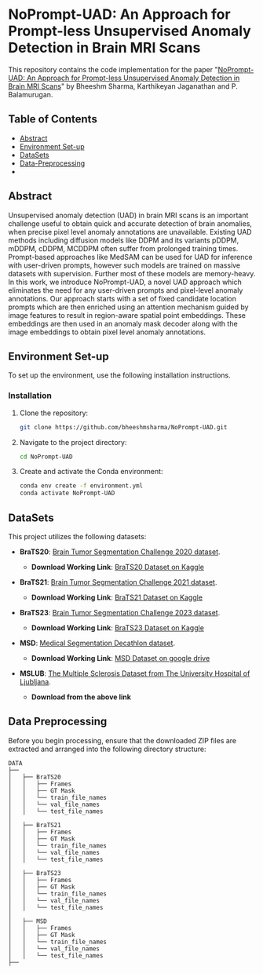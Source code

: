# NoPrompt-UAD: An Approach for Prompt-less Unsupervised Anomaly Detection in Brain MRI Scans

This repository contains the code implementation for the paper "[NoPrompt-UAD: An Approach for Prompt-less Unsupervised Anomaly Detection in Brain MRI Scans](https://www.researchgate.net/profile/Bheeshm-Sharma/)" by Bheeshm Sharma, Karthikeyan Jaganathan and P. Balamurugan.

## Table of Contents
- [Abstract](#Abstract)
- [Environment Set-up](#environment-set-up)
- [DataSets](#datasets)
- [Data-Preprocessing](#data-preprocessing)
- 
## Abstract
Unsupervised anomaly detection (UAD) in brain MRI scans is an important challenge useful to obtain quick and accurate detection of brain anomalies, when precise pixel level anomaly annotations are unavailable. Existing UAD methods including diffusion models like DDPM and its variants pDDPM, mDDPM, cDDPM, MCDDPM often suffer from prolonged training times. Prompt-based approaches like MedSAM can be used for UAD for inference with user-driven prompts, however such models are trained on massive datasets with supervision. Further most of these models are memory-heavy. In this work, we introduce NoPrompt-UAD, a novel UAD approach which eliminates the need for any user-driven prompts and pixel-level anomaly annotations. Our approach starts with a set of fixed candidate location prompts which are then enriched using an attention mechanism guided by image features to result in region-aware spatial point embeddings. These embeddings are then used in an anomaly mask decoder along with the image embeddings to obtain pixel level anomaly annotations.
<!--
<img src="images/MCDDPM.png" style="width: 100%;"  height=600 alt="MCDDPM Overview"> 
 -->

## Environment Set-up
To set up the environment, use the following installation instructions.

### Installation
1. Clone the repository:
    ```bash
    git clone https://github.com/bheeshmsharma/NoPrompt-UAD.git
    
3. Navigate to the project directory:
    ```bash
    cd NoPrompt-UAD
    ```
4. Create and activate the Conda environment:
    ```bash
    conda env create -f environment.yml
    conda activate NoPrompt-UAD
    ```

## DataSets
This project utilizes the following datasets:
- **BraTS20**: [Brain Tumor Segmentation Challenge 2020 dataset](https://www.med.upenn.edu/cbica/brats2020/data.html).  
  - **Download Working Link**: [BraTS20 Dataset on Kaggle](https://www.kaggle.com/datasets/awsaf49/brats20-dataset-training-validation?resource=download-directory)

- **BraTS21**: [Brain Tumor Segmentation Challenge 2021 dataset](http://braintumorsegmentation.org/).  
  - **Download Working Link**: [BraTS21 Dataset on Kaggle](https://www.kaggle.com/datasets/dschettler8845/brats-2021-task1/data)

- **BraTS23**: [Brain Tumor Segmentation Challenge 2023 dataset](https://www.synapse.org/Synapse:syn51156910/wiki/621282).  
  - **Download Working Link**: [BraTS23 Dataset on Kaggle](https://www.kaggle.com/datasets/shakilrana/brats-2023-adult-glioma)

- **MSD**: [Medical Segmentation Decathlon dataset](http://medicaldecathlon.com/).  
  - **Download Working Link**: [MSD Dataset on google drive]([https://www.kaggle.com/datasets/shakilrana/brats-2023-adult-glioma](https://drive.google.com/drive/folders/1HqEgzS8BV2c7xYNrZdEAnrHk7osJJ--2))

- **MSLUB**: [The Multiple Sclerosis Dataset from The University Hospital of Ljubljana](https://lit.fe.uni-lj.si/en/research/resources/3D-MR-MS/).
  - **Download from the above link**

## Data Preprocessing

Before you begin processing, ensure that the downloaded ZIP files are extracted and arranged into the following directory structure:
   
    DATA
    ├── 
    │   ├── BraTS20 
    │   │   ├── Frames
    │   │   ├── GT Mask
    │   │   └── train_file_names
    │   │   └── val_file_names
    │   │   └── test_file_names
    │  
    │   ├── BraTS21 
    │   │   ├── Frames
    │   │   ├── GT Mask
    │   │   └── train_file_names
    │   │   └── val_file_names
    │   │   └── test_file_names
    │  
    │   ├── BraTS23 
    │   │   ├── Frames
    │   │   ├── GT Mask
    │   │   └── train_file_names
    │   │   └── val_file_names
    │   │   └── test_file_names
    │  
    │   ├── MSD 
    │   │   ├── Frames
    │   │   ├── GT Mask
    │   │   └── train_file_names
    │   │   └── val_file_names
    │   │   └── test_file_names
    ├──


<!--
The following preprocessing steps are performed on the datasets:
Please note that only the T2 modality has been utilized for our task.

1. **Skull Stripping**: HD-BET is utilized to remove skulls from the datasets.
2. **Affine Transformation**: Volumes are aligned to match the T2 modality of the SRI24-Atlas for consistency.
3. **Non-Relevant Region Removal**: Black, non-informative regions are removed from the images.
4. **Bias Field Correction**: N4 Bias field correction is applied to reduce noise.
5. **Volume Resampling**: For efficiency, the resolution is reduced by half, resulting in dimensions of [96 × 96 × 80] voxels.
6. **Slice Removal**: 15 slices from both the top and bottom of the volumes are removed, parallel to the transverse plane.

To preprocess the IXI dataset, run the following command:
1. **Set-Up of  [HD-BET](https://github.com/MIC-DKFZ/HD-BET)**:
   ```bash
    # Script to automate the setup of HD-BET, a tool for brain extraction in medical images.
    
    # Step 1: Clone the HD-BET repository
    git clone https://github.com/MIC-DKFZ/HD-BET
    
    # Step 2: Navigate into the HD-BET directory
    cd HD-BET
    
    # Step 3: Install the HD-BET package in editable mode
    pip install -e .
    
    # (Optional) Step 4: Modify the parameter directory
    # The default location for model parameters is ~/hd-bet_params.
    # To change this, you can edit HD_BET/paths.py and adjust the `folder_with_parameter_files` variable.
    ```

2. **For IXI dataset**:
    ```bash
    bash prepare_IXI.sh <input_dir> <output_dir>
    ```
- **`<input_dir>`**: Path to the directory where the dataset is stored in an organized manner as discussed previously.
- **`<output_dir>`**: Path where you want to store the preprocessed data.

Ensure that you replace `<input_dir>` and `<output_dir>` with the actual paths relevant to your setup.

Please refer to the `preprocessing/` directory in this repository for preprocessing for other datasets. Please use `prepare_Brats20.sh`, `prepare_Brats21.sh` and `prepare_MSLUB.sh` files for BraTS20, BraTS21 and MSLUB datasets respectively.

### Dataset Details

The table below provides information about the datasets used in this project:
<img src="images/MCDDPM_DATA_Info.png" width=600 height=300>

For more details on each dataset preprocessing, refer to the respective dataset documentation and the `preprocessing/` directory in this repository.

## Running MCDDPM
1. **Complete Environment Setup**:
   - Ensure you have followed the Environment Set-up instructions to configure your environment properly.
2. **Train and Inference Using MCDDPM**:
   - Execute the following command to train and perform inference with the proposed MCDDPM model:
    ```bash
    python run.py experiment=/experiment/CISP_BMEI_MCDDPM/MCDDPM
    ```
3. **Comparative and Ablation Studies**:
   - For running comparative and ablation study experiments, please refer to the `config/` directory in this repository for additional configurations and scripts.
    ### Example
    
    ```bash
    python run.py experiment=/experiment/CISP_BMEI_MCDDPM/MCDDPM_without_Condition
    ```
### Qualitative results:
We present below a few comparisons in terms of qualitative and quantitative results.
<img alt="image" src="images/Qualitative_Results.png" style="width: 100%;" height=500>

### Quantitative results:
![image](images/Quantitative_Results.png)

## Citation
If you use this code in your research, please cite our paper:

This project draws inspiration and is developed based on the [pddpm-uad](https://github.com/FinnBehrendt/patched-Diffusion-Models-UAD) repository.
-->
